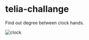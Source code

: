# telia-challange
Find out degree between clock hands.

![clock](http://s020.radikal.ru/i704/1604/4d/0e24a4b39d9e.png)
